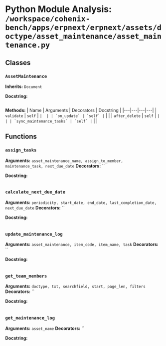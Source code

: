 # Python Module Analysis: `/workspace/cohenix-bench/apps/erpnext/erpnext/assets/doctype/asset_maintenance/asset_maintenance.py`

## Classes

### `AssetMaintenance`
**Inherits:** `Document`


**Docstring:**
```

```

**Methods:**
| Name | Arguments | Decorators | Docstring |
|---|---|---|---|
| `validate` | `self` | `` |  |
| `on_update` | `self` | `` |  |
| `after_delete` | `self` | `` |  |
| `sync_maintenance_tasks` | `self` | `` |  |





## Functions

### `assign_tasks`
**Arguments:** `asset_maintenance_name, assign_to_member, maintenance_task, next_due_date`
**Decorators:** ``

**Docstring:**
```

```
### `calculate_next_due_date`
**Arguments:** `periodicity, start_date, end_date, last_completion_date, next_due_date`
**Decorators:** ``

**Docstring:**
```

```
### `update_maintenance_log`
**Arguments:** `asset_maintenance, item_code, item_name, task`
**Decorators:** ``

**Docstring:**
```

```
### `get_team_members`
**Arguments:** `doctype, txt, searchfield, start, page_len, filters`
**Decorators:** ``

**Docstring:**
```

```
### `get_maintenance_log`
**Arguments:** `asset_name`
**Decorators:** ``

**Docstring:**
```

```

